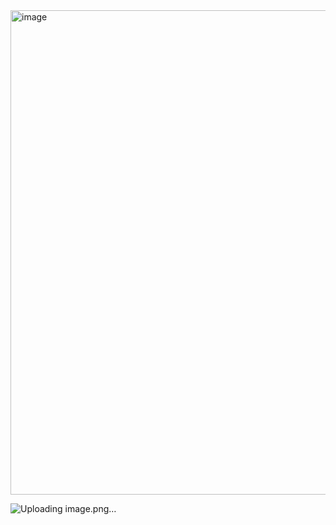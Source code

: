 <img width="1894" height="775" alt="image" src="https://github.com/user-attachments/assets/438c5459-a19c-451c-b79b-43cec3cfed23" />

![Uploading image.png…]()
